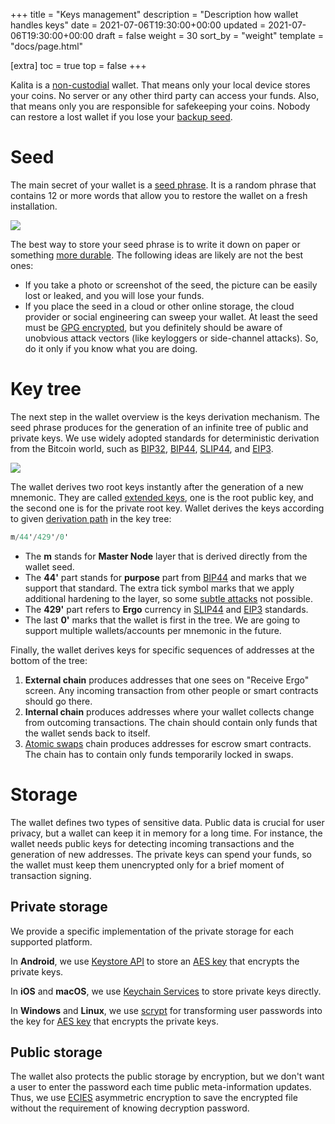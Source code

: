 +++
title = "Keys management"
description = "Description how wallet handles keys"
date = 2021-07-06T19:30:00+00:00
updated = 2021-07-06T19:30:00+00:00
draft = false
weight = 30
sort_by = "weight"
template = "docs/page.html"

[extra]
toc = true
top = false
+++

Kalita is a [non-custodial](https://en.bitcoin.it/wiki/Non-custodial_wallet) wallet. That means only your local device stores your coins. No server or any other third party can access your funds. Also, that means only you are responsible for safekeeping your coins. Nobody can restore a lost wallet if you lose your [backup seed](/docs/design/backup).

# Seed

The main secret of your wallet is a [seed phrase](https://en.bitcoin.it/wiki/Seed_phrase). It is a random phrase that contains 12 or more words that allow you to restore the wallet on a fresh installation.

<div class="row screen-pic">
    <img src="/seed_screen.png">
</div>

The best way to store your seed phrase is to write it down on paper or something [more durable](https://wiki.trezor.io/Cryptosteel). The following ideas are likely are not the best ones:
* If you take a photo or screenshot of the seed, the picture can be easily lost or leaked, and you will lose your funds.
* If you place the seed in a cloud or other online storage, the cloud provider or social engineering can sweep your wallet. At least the seed must be [GPG encrypted](https://www.gnupg.org/gph/en/manual/x110.html), but you definitely should be aware of unobvious attack vectors (like keyloggers or side-channel attacks). So, do it only if you know what you are doing.

# Key tree

The next step in the wallet overview is the keys derivation mechanism. The seed phrase produces for the generation of an infinite tree of public and private keys. We use widely adopted standards for deterministic derivation from the Bitcoin world, such as [BIP32](https://github.com/bitcoin/bips/blob/master/bip-0032.mediawiki), [BIP44](https://github.com/bitcoin/bips/blob/master/bip-0044.mediawiki), [SLIP44](https://github.com/satoshilabs/slips/blob/master/slip-0044.md), and [EIP3](https://github.com/ergoplatform/eips/blob/master/eip-0003.md).


<div class="row">
    <img src="/keys/derivation_tree.svg">
</div>

The wallet derives two root keys instantly after the generation of a new mnemonic.  They are called [extended keys](https://github.com/bitcoin/bips/blob/master/bip-0032.mediawiki#extended-keys), one is the root public key, and the second one is for the private root key. Wallet derives the keys according to given [derivation path](https://github.com/bitcoin/bips/blob/master/bip-0032.mediawiki#master-key-generation) in the key tree:

```haskell
m/44'/429'/0'
```
* The **m** stands for **Master Node** layer that is derived directly from the wallet seed.
* The **44'** part stands for **purpose** part from [BIP44](https://github.com/bitcoin/bips/blob/master/bip-0044.mediawiki) and marks that we support that standard. The extra tick symbol marks that we apply additional hardening to the layer, so some [subtle attacks](https://medium.com/@blainemalone01/hd-wallets-why-hardened-derivation-matters-89efcdc71671) not possible.
* The **429'** part refers to **Ergo** currency in [SLIP44](https://github.com/satoshilabs/slips/blob/master/slip-0044.md) and [EIP3](https://github.com/ergoplatform/eips/blob/master/eip-0003.md) standards.
* The last **0'** marks that the wallet is first in the tree. We are going to support multiple wallets/accounts per mnemonic in the future.

Finally, the wallet derives keys for specific sequences of addresses at the bottom of the tree:
1. **External chain** produces addresses that one sees on "Receive Ergo" screen. Any incoming transaction from other people or smart contracts should go there.
1. **Internal chain** produces addresses where your wallet collects change from outcoming transactions. The chain should contain only funds that the wallet sends back to itself.
1. [Atomic swaps](/docs/atomic-swap/atomic) chain produces addresses for escrow smart contracts. The chain has to contain only funds temporarily locked in swaps.

# Storage

The wallet defines two types of sensitive data. Public data is crucial for user privacy, but a wallet can keep it in memory for a long time. For instance, the wallet needs public keys for detecting incoming transactions and the generation of new addresses. The private keys can spend your funds, so the wallet must keep them unencrypted only for a brief moment of transaction signing.

## Private storage

We provide a specific implementation of the private storage for each supported platform.

In **Android**, we use [Keystore API](https://developer.android.com/training/articles/keystore.html) to store an [AES key](https://datatracker.ietf.org/doc/html/rfc5116#section-5.2) that encrypts the private keys.

In **iOS** and **macOS**, we use [Keychain Services](https://developer.apple.com/documentation/security/keychain_services#//apple_ref/doc/uid/TP30000897-CH203-TP1) to store private keys directly.

In **Windows** and **Linux**, we use [scrypt](https://en.wikipedia.org/wiki/Scrypt) for transforming user passwords into the key for [AES key](https://datatracker.ietf.org/doc/html/rfc5116#section-5.2) that encrypts the private keys.

## Public storage

The wallet also protects the public storage by encryption, but we don't want a user to enter the password each time public meta-information updates. Thus, we use [ECIES](https://en.wikipedia.org/wiki/Integrated_Encryption_Scheme) asymmetric encryption to save the encrypted file without the requirement of knowing decryption password.
